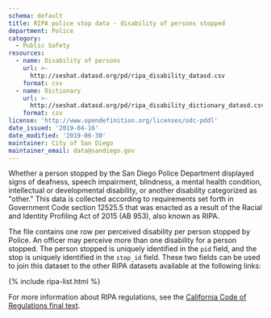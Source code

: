 ```yaml
---
schema: default
title: RIPA police stop data - disability of persons stopped
department: Police
category:
  - Public Safety
resources:
  - name: Disability of persons
    url: >-
      http://seshat.datasd.org/pd/ripa_disability_datasd.csv
    format: csv
  - name: Dictionary
    url: >-
      http://seshat.datasd.org/pd/ripa_disability_dictionary_datasd.csv
    format: csv
license: 'http://www.opendefinition.org/licenses/odc-pddl'
date_issued: '2019-04-16'
date_modified: '2019-06-30'
maintainer: City of San Diego
maintainer_email: data@sandiego.gov
---
```

Whether a person stopped by the San Diego Police Department displayed signs of deafness, speech impairment, blindness, a mental health condition, intellectual or developmental disability, or another disability categorized as "other." This data is collected according to requirements set forth in Government Code section 12525.5 that was enacted as a result of the Racial and Identity Profiling Act of 2015 (AB 953), also known as RIPA.

<!--more-->

The file contains one row per perceived disability per person stopped by Police. An officer may perceive more than one disability for a person stopped. The person stopped is uniquely identified in the `pid` field, and the stop is uniquely identified in the `stop_id` field. These two fields can be used to join this dataset to the other RIPA datasets available at the following links:

{% include ripa-list.html %}

For more information about RIPA regulations, see the [California Code of Regulations final text](https://oag.ca.gov/sites/all/files/agweb/pdfs/ripa/stop-data-reg-final-text-110717.pdf?).